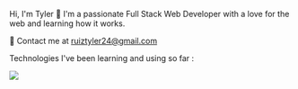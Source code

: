 Hi, I'm Tyler 👋
I'm a passionate Full Stack Web Developer with a love for the web and learning how it works.

🌱 Contact me at ruiztyler24@gmail.com

Technologies I've been learning and using so far :

 <a href="https://skillicons.dev">
    <img src="https://skillicons.dev/icons?i=js,ts,react,nextjs,nodejs,express,redux,mongodb,tailwind,vite,express,html,css,bootstrap,graphql,ubuntu,codepen,stackoverflow,vscode,npm,notion,materialui,vercel&perline=14" />
  </a>

